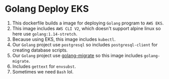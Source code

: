 # Golang Deploy EKS

1. This dockerfile builds a image for deploying `Golang` program to `AWS EKS`.
2. This image includes `AWS CLI V2`, which doesn't support alpine linux so here use `golang:1.14-stretch`.
3. Because using EKS, this image includes `kubectl`.
4. Our `Golang` project use `postgresql` so includes `postgresql-client` for creating database scripts.
5. Our `Golang` project use [golang-migrate](https://github.com/golang-migrate/migrate) so this image includes `golang-migrate`.
6. Includes `gettext` for `envsubst`.
7. Sometimes we need `Bash` lol.